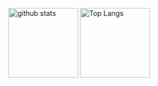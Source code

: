 <p align="left"> 
  <img alt="github stats" height="140px" src="https://github-readme-stats.vercel.app/api?username=Kenzo-Fujisaki&theme=chartreuse-dark&show_icons=ture" />
  <img alt="Top Langs" height="140px" src="https://github-readme-stats.vercel.app/api/top-langs/?username=Kenzo-Fujisaki&layout=compact&show_icons=true&theme=chartreuse-dark"
 />
</p>


<!--
**Kenzo-Fujisaki/Kenzo-Fujisaki** is a ✨ _special_ ✨ repository because its `README.md` (this file) appears on your GitHub profile.

Here are some ideas to get you started:

- 🔭 I’m currently working on ...
- 🌱 I’m currently learning ...
- 👯 I’m looking to collaborate on ...
- 🤔 I’m looking for help with ...
- 💬 Ask me about ...
- 📫 How to reach me: ...
- 😄 Pronouns: ...
- ⚡ Fun fact: ...
-->
